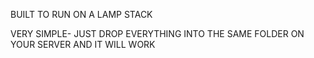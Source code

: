 BUILT TO RUN ON A LAMP STACK

VERY SIMPLE- JUST DROP EVERYTHING INTO THE SAME FOLDER ON YOUR SERVER AND IT WILL WORK